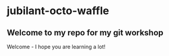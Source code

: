 # jubilant-octo-waffle

## Welcome to my repo for my git workshop


Welcome - I hope you are learning a lot!